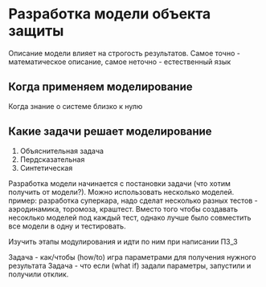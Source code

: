 # Разработка модели объекта защиты

Описание модели влияет на строгость результатов. Самое точно - математическое описание, самое неточно  - естественный язык 

## Когда применяем моделирование
Когда знание о системе близко к нулю

## Какие задачи решает моделирование
1. Объяснительная задача
2. Пердсказательная
3. Синтетическая

Разработка модели начинается с постановки задачи (что хотим получить от модели?). 
Можно использовать несколько моделей. пример: разработка суперкара, надо сделат несколько разных тестов - аэродинамика, торомоза, краштест. Вместо того чтобы создавать несоклько моделей под каждый тест, однако лучше было совместить все модели в одну и тестировать. 

Изучить этапы модулирования и идти по ним при написании ПЗ_3

Задача - как/чтобы (how/to) игра параметрами для получения нужного результата
Задача - что если (what if) задали параметры, запустили и получили отклик. 


